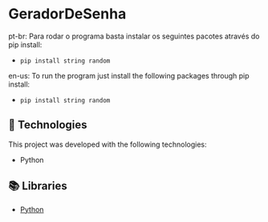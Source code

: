 # GeradorDeSenha
pt-br:
Para rodar o programa basta instalar os seguintes pacotes através do pip install:
- ```pip install string random```

en-us:
To run the program just install the following packages through pip install:
- ```pip install string random```

## 🚀 Technologies
This project was developed with the following technologies:
* Python

## 📚 Libraries
* [Python](https://docs.python.org/3/)
